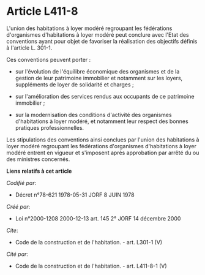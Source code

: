 # Article L411-8

L'union des habitations à loyer modéré regroupant les fédérations d'organismes d'habitations à loyer modéré peut conclure
avec l'Etat des conventions ayant pour objet de favoriser la réalisation des objectifs définis à l'article L. 301-1.

Ces conventions peuvent porter :

- sur l'évolution de l'équilibre économique des organismes et de la gestion de leur patrimoine immobilier et notamment sur
les loyers, suppléments de loyer de solidarité et charges ;

- sur l'amélioration des services rendus aux occupants de ce patrimoine immobilier ;

- sur la modernisation des conditions d'activité des organismes d'habitations à loyer modéré, et notamment leur respect des
bonnes pratiques professionnelles. 

Les stipulations des conventions ainsi conclues par l'union des habitations à loyer modéré regroupant les fédérations
d'organismes d'habitations à loyer modéré entrent en vigueur et s'imposent après approbation par arrêté du ou des ministres
concernés.

**Liens relatifs à cet article**

_Codifié par_:

  - Décret n°78-621 1978-05-31 JORF 8 JUIN 1978

_Créé par_:

  - Loi n°2000-1208 2000-12-13 art. 145 2° JORF 14 décembre 2000

_Cite_:

  - Code de la construction et de l'habitation. - art. L301-1 (V)

_Cité par_:

  - Code de la construction et de l'habitation. - art. L411-8-1 (V)
